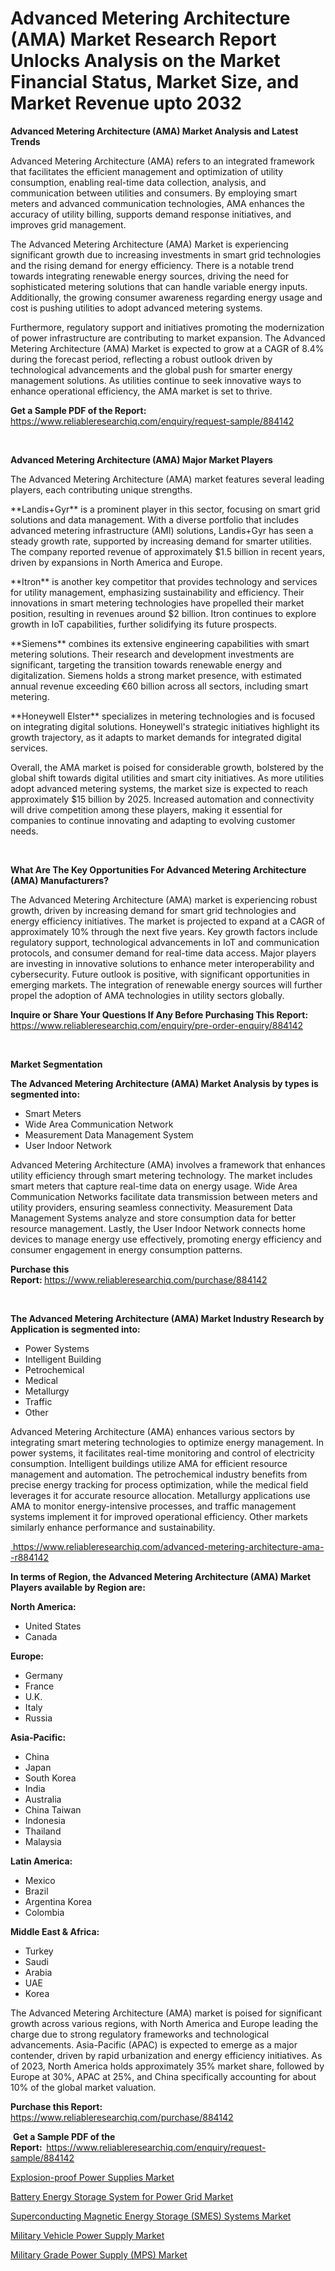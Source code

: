 <p><h1>Advanced Metering Architecture (AMA) Market Research Report Unlocks Analysis on the Market Financial Status, Market Size, and Market Revenue upto 2032</h1></p><p><strong>Advanced Metering Architecture (AMA) Market Analysis and Latest Trends</strong></p>
<p><p>Advanced Metering Architecture (AMA) refers to an integrated framework that facilitates the efficient management and optimization of utility consumption, enabling real-time data collection, analysis, and communication between utilities and consumers. By employing smart meters and advanced communication technologies, AMA enhances the accuracy of utility billing, supports demand response initiatives, and improves grid management.</p><p>The Advanced Metering Architecture (AMA) Market is experiencing significant growth due to increasing investments in smart grid technologies and the rising demand for energy efficiency. There is a notable trend towards integrating renewable energy sources, driving the need for sophisticated metering solutions that can handle variable energy inputs. Additionally, the growing consumer awareness regarding energy usage and cost is pushing utilities to adopt advanced metering systems.</p><p>Furthermore, regulatory support and initiatives promoting the modernization of power infrastructure are contributing to market expansion. The Advanced Metering Architecture (AMA) Market is expected to grow at a CAGR of 8.4% during the forecast period, reflecting a robust outlook driven by technological advancements and the global push for smarter energy management solutions. As utilities continue to seek innovative ways to enhance operational efficiency, the AMA market is set to thrive.</p></p>
<p><strong>Get a Sample PDF of the Report:&nbsp;</strong> <a href="https://www.reliableresearchiq.com/enquiry/request-sample/884142?utm_campaign=1087&utm_medium=2&utm_source=Github&utm_content=ia&utm_term=07042025&utm_id=advanced-metering-architecture-ama">https://www.reliableresearchiq.com/enquiry/request-sample/884142</a></p>
<p>&nbsp;</p>
<p><strong>Advanced Metering Architecture (AMA) Major Market Players</strong></p>
<p><p>The Advanced Metering Architecture (AMA) market features several leading players, each contributing unique strengths. </p><p>**Landis+Gyr** is a prominent player in this sector, focusing on smart grid solutions and data management. With a diverse portfolio that includes advanced metering infrastructure (AMI) solutions, Landis+Gyr has seen a steady growth rate, supported by increasing demand for smarter utilities. The company reported revenue of approximately $1.5 billion in recent years, driven by expansions in North America and Europe.</p><p>**Itron** is another key competitor that provides technology and services for utility management, emphasizing sustainability and efficiency. Their innovations in smart metering technologies have propelled their market position, resulting in revenues around $2 billion. Itron continues to explore growth in IoT capabilities, further solidifying its future prospects.</p><p>**Siemens** combines its extensive engineering capabilities with smart metering solutions. Their research and development investments are significant, targeting the transition towards renewable energy and digitalization. Siemens holds a strong market presence, with estimated annual revenue exceeding €60 billion across all sectors, including smart metering.</p><p>**Honeywell Elster** specializes in metering technologies and is focused on integrating digital solutions. Honeywell's strategic initiatives highlight its growth trajectory, as it adapts to market demands for integrated digital services.</p><p>Overall, the AMA market is poised for considerable growth, bolstered by the global shift towards digital utilities and smart city initiatives. As more utilities adopt advanced metering systems, the market size is expected to reach approximately $15 billion by 2025. Increased automation and connectivity will drive competition among these players, making it essential for companies to continue innovating and adapting to evolving customer needs.</p></p>
<p>&nbsp;</p>
<p><strong>What Are The Key Opportunities For Advanced Metering Architecture (AMA) Manufacturers?</strong></p>
<p><p>The Advanced Metering Architecture (AMA) market is experiencing robust growth, driven by increasing demand for smart grid technologies and energy efficiency initiatives. The market is projected to expand at a CAGR of approximately 10% through the next five years. Key growth factors include regulatory support, technological advancements in IoT and communication protocols, and consumer demand for real-time data access. Major players are investing in innovative solutions to enhance meter interoperability and cybersecurity. Future outlook is positive, with significant opportunities in emerging markets. The integration of renewable energy sources will further propel the adoption of AMA technologies in utility sectors globally.</p></p>
<p><strong>Inquire or Share Your Questions If Any Before Purchasing This Report:</strong> <a href="https://www.reliableresearchiq.com/enquiry/pre-order-enquiry/884142?utm_campaign=1087&utm_medium=2&utm_source=Github&utm_content=ia&utm_term=07042025&utm_id=advanced-metering-architecture-ama">https://www.reliableresearchiq.com/enquiry/pre-order-enquiry/884142</a></p>
<p>&nbsp;</p>
<p><strong>Market Segmentation</strong></p>
<p><strong>The Advanced Metering Architecture (AMA) Market Analysis by types is segmented into:</strong></p>
<p><ul><li>Smart Meters</li><li>Wide Area Communication Network</li><li>Measurement Data Management System</li><li>User Indoor Network</li></ul></p>
<p><p>Advanced Metering Architecture (AMA) involves a framework that enhances utility efficiency through smart metering technology. The market includes smart meters that capture real-time data on energy usage. Wide Area Communication Networks facilitate data transmission between meters and utility providers, ensuring seamless connectivity. Measurement Data Management Systems analyze and store consumption data for better resource management. Lastly, the User Indoor Network connects home devices to manage energy use effectively, promoting energy efficiency and consumer engagement in energy consumption patterns.</p></p>
<p><strong>Purchase this Report:&nbsp;</strong><a href="https://www.reliableresearchiq.com/purchase/884142?utm_campaign=1087&utm_medium=2&utm_source=Github&utm_content=ia&utm_term=07042025&utm_id=advanced-metering-architecture-ama">https://www.reliableresearchiq.com/purchase/884142</a></p>
<p>&nbsp;</p>
<p><strong>The Advanced Metering Architecture (AMA) Market Industry Research by Application is segmented into:</strong></p>
<p><ul><li>Power Systems</li><li>Intelligent Building</li><li>Petrochemical</li><li>Medical</li><li>Metallurgy</li><li>Traffic</li><li>Other</li></ul></p>
<p><p>Advanced Metering Architecture (AMA) enhances various sectors by integrating smart metering technologies to optimize energy management. In power systems, it facilitates real-time monitoring and control of electricity consumption. Intelligent buildings utilize AMA for efficient resource management and automation. The petrochemical industry benefits from precise energy tracking for process optimization, while the medical field leverages it for accurate resource allocation. Metallurgy applications use AMA to monitor energy-intensive processes, and traffic management systems implement it for improved operational efficiency. Other markets similarly enhance performance and sustainability.</p></p>
<p><a href="https://www.reliableresearchiq.com/advanced-metering-architecture-ama--r884142?utm_campaign=1087&utm_medium=2&utm_source=Github&utm_content=ia&utm_term=07042025&utm_id=advanced-metering-architecture-ama">&nbsp;https://www.reliableresearchiq.com/advanced-metering-architecture-ama--r884142</a></p>
<p><strong>In terms of Region, the Advanced Metering Architecture (AMA) Market Players available by Region are:</strong></p>
<p>
    <p> <strong> North America: </strong>
        <ul>
            <li>United States</li>
            <li>Canada</li>
        </ul>
        </p> 
    <p> <strong> Europe: </strong>
        <ul>
            <li>Germany</li>
            <li>France</li>
            <li>U.K.</li>
            <li>Italy</li>
            <li>Russia</li>
        </ul>
        </p> 
    <p> <strong> Asia-Pacific: </strong>
        <ul>
            <li>China</li>
            <li>Japan</li>
            <li>South Korea</li>
            <li>India</li>
            <li>Australia</li>
            <li>China Taiwan</li>
            <li>Indonesia</li>
            <li>Thailand</li>
            <li>Malaysia</li>
        </ul>
        </p> 
    <p> <strong> Latin America: </strong>
        <ul>
            <li>Mexico</li>
            <li>Brazil</li>
            <li>Argentina Korea</li>
            <li>Colombia</li>
        </ul>
        </p> 
    <p> <strong> Middle East & Africa: </strong>
        <ul>
            <li>Turkey</li>
            <li>Saudi</li>
            <li>Arabia</li>
            <li>UAE</li>
            <li>Korea</li>
        </ul>
    </p>
    </p>
<p><p>The Advanced Metering Architecture (AMA) market is poised for significant growth across various regions, with North America and Europe leading the charge due to strong regulatory frameworks and technological advancements. Asia-Pacific (APAC) is expected to emerge as a major contender, driven by rapid urbanization and energy efficiency initiatives. As of 2023, North America holds approximately 35% market share, followed by Europe at 30%, APAC at 25%, and China specifically accounting for about 10% of the global market valuation.</p></p>
<p><strong>Purchase this Report: </strong><a href="https://www.reliableresearchiq.com/purchase/884142?utm_campaign=1087&utm_medium=2&utm_source=Github&utm_content=ia&utm_term=07042025&utm_id=advanced-metering-architecture-ama">https://www.reliableresearchiq.com/purchase/884142</a></p>
<p>&nbsp;<strong>Get a Sample PDF of the Report:&nbsp;&nbsp;</strong><a href="https://www.reliableresearchiq.com/enquiry/request-sample/884142?utm_campaign=1087&utm_medium=2&utm_source=Github&utm_content=ia&utm_term=07042025&utm_id=advanced-metering-architecture-ama">https://www.reliableresearchiq.com/enquiry/request-sample/884142</a></p>
<p><strong></strong></p>
<p><p><a href="https://github.com/linnuripat/Market-Research-Report-List-1/blob/main/explosion-proof-power-supplies-market.md?utm_campaign=1087&utm_medium=2&utm_source=Github&utm_content=ia&utm_term=07042025&utm_id=advanced-metering-architecture-ama">Explosion-proof Power Supplies Market</a></p><p><a href="https://github.com/bibzmuiko/Market-Research-Report-List-1/blob/main/battery-energy-storage-system-for-power-grid-market.md?utm_campaign=1087&utm_medium=2&utm_source=Github&utm_content=ia&utm_term=07042025&utm_id=advanced-metering-architecture-ama">Battery Energy Storage System for Power Grid Market</a></p><p><a href="https://github.com/ikokwuihepa/Market-Research-Report-List-1/blob/main/superconducting-magnetic-energy-storage-smes-systems-market.md?utm_campaign=1087&utm_medium=2&utm_source=Github&utm_content=ia&utm_term=07042025&utm_id=advanced-metering-architecture-ama">Superconducting Magnetic Energy Storage (SMES) Systems Market</a></p><p><a href="https://github.com/borsiflorsfa/Market-Research-Report-List-1/blob/main/military-vehicle-power-supply-market.md?utm_campaign=1087&utm_medium=2&utm_source=Github&utm_content=ia&utm_term=07042025&utm_id=advanced-metering-architecture-ama">Military Vehicle Power Supply Market</a></p><p><a href="https://github.com/larotnanonhx/Market-Research-Report-List-1/blob/main/military-grade-power-supply-mps-market.md?utm_campaign=1087&utm_medium=2&utm_source=Github&utm_content=ia&utm_term=07042025&utm_id=advanced-metering-architecture-ama">Military Grade Power Supply (MPS) Market</a></p></p>